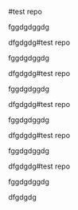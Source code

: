 #test repo





fggdgdggdg

dfgdgdg#test repo





fggdgdggdg

dfgdgdg#test repo





fggdgdggdg

dfgdgdg#test repo





fggdgdggdg

dfgdgdg#test repo





fggdgdggdg

dfgdgdg#test repo





fggdgdggdg

dfgdgdg
